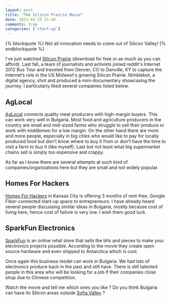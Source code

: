 ```yaml
---
layout: post
title: "The Silicon Prairie Movie"
date: 2013-03-25 11:44
comments: true
categories: ['start-up']
---
```


{% blockquote %}
Not all innovation needs to come out of Silicon Valley!
{% endblockquote %}

I've just watched [Silicon Prairie](http://www.siliconprairiefilm.com/)
(download for free or as much as you can afford).
Last fall, a team of journalists and activists joined reddit's Internet 2012 Bus Tour
and traveled from Denver, CO to Danville, KY to capture the Internet’s role in the 
US Midwest's growing Silicon Prairie. Nimblebot, a digital agency, shot and produced a
mini-documentary showcasing the journey. I particularly liked several companies listed
below.

AgLocal
-------

[AgLocal](https://www.aglocal.com/) connects quality meat producers with high-margin
buyers. This can work very well in Bulgaria. Most food and agriculture producers in 
the country are small and mid-sized farms who struggle to sell their produce or work with
middlemen for a low margin. On the other hand there are more and more people, especially in
big cities who would like to pay for locally produced food but don't know where to buy it from
or don't have the time to visit a farm to buy it (like myself). Last but not least what big supermarket
chains sell is simply too expensive and crappy.

As far as I know there are several attempts at such kind of companies/organizations here
but they are small and not widely popular.

Homes For Hackers
-----------------

[Homes For Hackers](http://www.homesforhackers.com/) in Kansas City is offering 3 months
of rent-free, Google Fiber-connected start-up space to entrepreneurs. I have already heard
several people discussing similar ideas in Bulgaria, mostly because cost of living here,
hence cost of failure is very low. I wish them good luck.

SparkFun Electronics
--------------------

[SparkFun](https://www.sparkfun.com/) is an online retail store that sells the bits and
pieces to make your electronics projects possible. According to the movie they create
open source hardware and even shipped to Antarctica which is cool.

Once again this business model can work in Bulgaria. We had lots of electronics produce back in the
past and still have. There is still talented people in this area
who will be looking for a job if their companies close shop due to Chinese competition.


Watch the movie and tell me which ones you like ? Do you think Bulgaria can have its
Silicon areas outside [Sofia Valley](http://sofiavalley.com) ?
